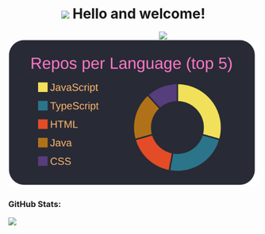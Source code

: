  <h1 align="center"> <img src="https://media.giphy.com/media/hvRJCLFzcasrR4ia7z/giphy.gif" width="30px"> Hello and welcome! </h1>

 <img align="right" width="200" src="https://media3.giphy.com/media/du3J3cXyzhj75IOgvA/giphy.gif?cid=ecf05e47fsj3agb136y2t4wpf1pt9ur74m98gmvyldm867bk&rid=giphy.gif" />

 ![](https://raw.githubusercontent.com/AlexPauloVieira/AlexPauloVieira/master/profile-summary-card-output/dracula/1-repos-per-language.svg)

### GitHub Stats:
<div>
  <div>
    <img align="left" src="https://github-readme-stats.vercel.app/api?username=alexpaulovieira&show_icons=true&theme=dracula&count_private=true" />
  </div>
</div>

<!--
**AlexPauloVieira/AlexPauloVieira** is a ✨ _special_ ✨ repository because its `README.md` (this file) appears on your GitHub profile.

Here are some ideas to get you started:

- 🔭 I’m currently working on ...
- 🌱 I’m currently learning ...
- 👯 I’m looking to collaborate on ...
- 🤔 I’m looking for help with ...
- 💬 Ask me about ...
- 📫 How to reach me: ...
- 😄 Pronouns: ...
- ⚡ Fun fact: ...
-->
